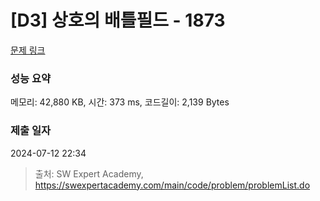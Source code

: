 # [D3] 상호의 배틀필드 - 1873 

[문제 링크](https://swexpertacademy.com/main/code/problem/problemDetail.do?contestProbId=AV5LyE7KD2ADFAXc) 

### 성능 요약

메모리: 42,880 KB, 시간: 373 ms, 코드길이: 2,139 Bytes

### 제출 일자

2024-07-12 22:34



> 출처: SW Expert Academy, https://swexpertacademy.com/main/code/problem/problemList.do